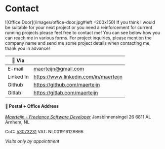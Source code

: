 # Contact

![Office Door](/images/office-door.jpg#left =200x150) If you think I would be suitable for your next project or you need a reinforcement for current running projects please feel free to contact me! You can see below how you can reach me in various forms. For project inquiries, please mention the company name and send me some project details when contacting me, thank you in advance!

| :satellite: Via       |                                        |
| --------------------- | -------------------------------------- |
| E-mail                | maerteijn@gmail.com                    |
| Linked In             | https://www.linkedin.com/in/maerteijn  |
| Github                | https://github.com/maerteijn           |
| Gitlab                | https://gitlab.com/maerteijn           |


#### :office: Postal + Office Address
[*Maerteijn - Freelance Software Developer*](https://goo.gl/maps/Pr3t1pmqjMt9Y3gaA)
Jansbinnensingel 26
6811 AL
Arnhem, NL

CoC: [53073231](https://www.kvk.nl/zoeken/?source=all&q=maerteijn)
VAT: NL001916128B66

*Visits only by appointment*